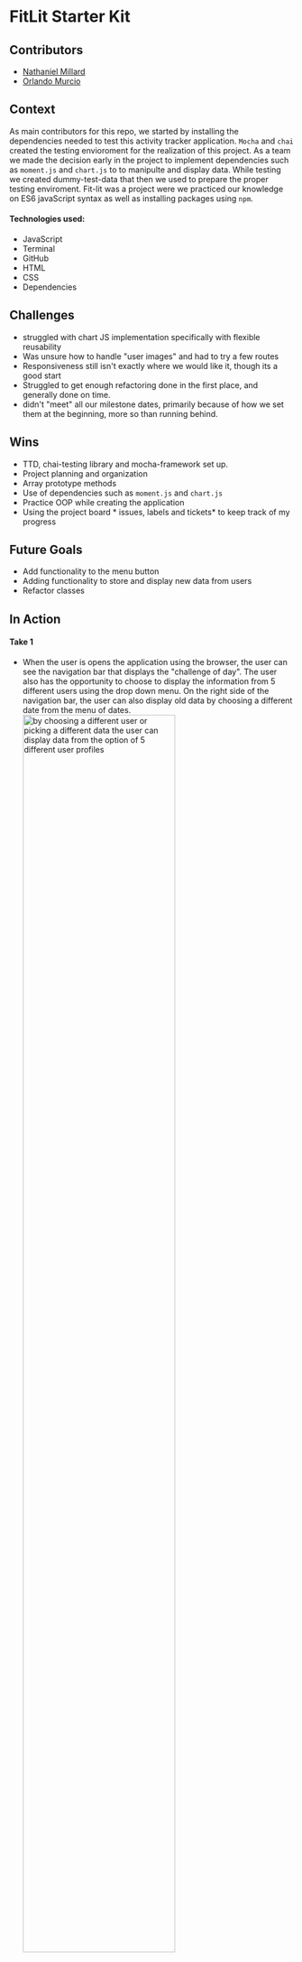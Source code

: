 # FitLit Starter Kit

## Contributors
  - [Nathaniel Millard](https://github.com/nathanielmillard)
  - [Orlando Murcio](https://www.github.com/atos20)

## Context
As main contributors for this repo, we started by installing the dependencies needed to test this activity tracker application. `Mocha` and `chai` created the testing envioroment for the realization of this project. As a team we made the decision early in the project to implement dependencies such as `moment.js` and `chart.js` to to manipulte and display data. While testing we created dummy-test-data that then we used to prepare the proper testing enviroment. Fit-lit was a project were we practiced our knowledge on ES6 javaScript syntax as well as installing packages using `npm`.

#### Technologies used:
  * JavaScript
  * Terminal
  * GitHub
  * HTML
  * CSS
  * Dependencies

## Challenges
  * struggled with chart JS implementation specifically with flexible reusability
  * Was unsure how to handle "user images" and had to try a few routes
  * Responsiveness still isn't exactly where we would like it, though its a good start
  * Struggled to get enough refactoring done in the first place, and generally done on time.
  * didn't "meet" all our milestone dates, primarily because of how we set them at the beginning, more so than running behind.

## Wins
  * TTD, chai-testing library and mocha-framework set up.
  * Project planning and organization
  * Array prototype methods
  * Use of dependencies such as `moment.js` and `chart.js`
  * Practice OOP while creating the application
  * Using the project board * issues, labels and tickets* to keep track of my progress

## Future Goals
  * Add functionality to the menu button
  * Adding functionality to store and display new data from users
  * Refactor classes

## In Action

#### Take 1
* When the user is opens the application using the browser, the user can see the navigation bar that displays the "challenge of day". The user also has the opportunity to choose to display the information from 5 different users using the drop down menu. On the right side of the navigation bar, the user can also display old data by choosing a different date from the menu of dates.
  <img src="https://media.giphy.com/media/LmIHj8Pcxn8VigHftl/giphy.gif" alt="by choosing a different user or picking a different data the user can display data from the option of 5 different user profiles" height=auto width=75%/>

#### Take 2
* The application has been divided into different sections:
  - Activity Hydration, sleep, friends list and friends goals
  <img src="https://media.giphy.com/media/Veeu8uxnCAjSev3XR1/giphy.gif" alt="The application has been divided in sections, the activity section show information about number of steps , number of minues, distance walked in miles and aa chart that compares the user's number of steps, minutes active, and flights of stairs climbed compares to the rest of the users" height=auto width=75%/>

#### Take 3
* Responsivess was built by using media queries
  <img src="https://media.giphy.com/media/jpth8OxNU2Yz1AIfSe/giphy.gif" alt="" height=auto width=75%/>

## Project Directions
[fit-lit specifications](https://frontend.turing.io/projects/fitlit.html)

### Set up
If you want to contribute
* On the top right corner of this page, click the **Fork** button.
- clone the repository to your computer `git clone <URL>`
  - when you run git clone - git clone [remote-address] [what you want to name the repo]
  replace the [...] with the terminal command arguments): `git clone [remote-address] [what you want to name the repo]`
- cd into the repository `cd <repo-name>`
- ruyn `npm install`
- Run `open src/index.html`
- create a new branch with `git checkout -b <new branch name>`
- open your text editor and add or remove functionalities to the site.
- `git add` and `git commit -m "<your commit meessage>"` to save the changes to your local repository
- `git push` your changes
- create a new pull request!

### Project Managers
- [Bob Gu](https://github.com/BobGu)
- [Travis Rollins](https://github.com/Kalikoze)
